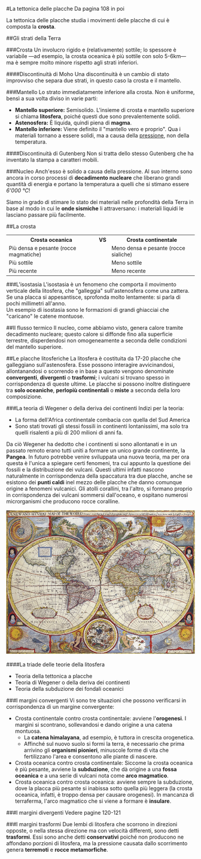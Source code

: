 <head>
	<link rel="stylesheet" href="/home/mibanfi/Documents/Scuola/Default.css">
	<style>
		body {
		--main-color: RoyalBlue;
		}
	</style>
</head> 

#La tettonica delle placche
	Da pagina 108 in poi

La tettonica delle placche studia i movimenti delle placche di cui è composta la **crosta**.

##Gli strati della Terra

###Crosta
Un involucro rigido e (relativamente) sottile; lo spessore è variabile —ad esempio, la crosta oceanica è più sottile con solo 5-6km— ma è sempre molto minore rispetto agli strati inferiori.

####Discontinuità di Moho
Una discontinuità è un cambio di stato improvviso che separa due strati, in questo caso la crosta e il mantello.

###Mantello
Lo strato immediatamente inferiore alla crosta. Non è uniforme, bensì a sua volta diviso in varie parti:

* <b>Mantello superiore:</b> Semisolido. L'insieme di crosta e mantello superiore si chiama **litosfera**, poiché questi due sono prevalentemente solidi.
* <b>Astenosfera:</b> È liquida, quindi piena di **magma**.
* <b>Mantello inferiore:</b> Viene definito il "mantello vero e proprio". Qua i materiali tornano a essere solidi, ma a causa della <u>pressione</u>, non della temperatura.

####Discontinuità di Gutenberg
Non si tratta dello stesso Gutenberg che ha inventato la stampa a caratteri mobili.

###Nucleo
Anch'esso è solido a causa della pressione. Al suo interno sono ancora in corso processi di **decadimento nucleare** che liberano grandi quantità di energia e portano la temperatura a quelli che si stimano essere *6'000 °C*!

<div class="box">Siamo in grado di stimare lo stato dei materiali nelle profondità della Terra in base al modo in cui le <b>onde sismiche</b> li attraversano: i materiali liquidi le lasciano passare più facilmente.</div>

##La crosta

<table class="vstable">
	<tr>
		<th class="vsth">Crosta oceanica</th>
		<th class="vs">VS</th>
		<th class="vsth">Crosta continentale</th>
	</tr>
	<tr>
	<td>Più densa e pesante (rocce magmatiche)</td>
	<td></td>
	<td>Meno densa e pesante (rocce sialiche)</td>
	</tr>
	<tr>
	<td>Più sottile</td>
	<td></td>
	<td>Meno sottile</td>
	</tr>
	<tr>
	<td>Più recente</td>
	<td></td>
	<td>Meno recente</td>
	</tr>
</table>

###L'isostasia
L'isostasia è un fenomeno che comporta il movimento verticale della litosfera, che "galleggia" sull'astenosfera come una zattera. Se una placca si appesantisce, sprofonda molto lentamente: si parla di pochi millimetri all'anno.  
Un esempio di isostasia sono le formazioni di grandi ghiacciai che "caricano" le catene montuose.

##Il flusso termico
Il nucleo, come abbiamo visto, genera calore tramite decadimento nucleare; questo calore si diffonde fino alla superficie terrestre, disperdendosi non omogeneamente a seconda delle condizioni del mantello superiore.

##Le placche litosferiche
La litosfera è costituita da 17-20 placche che galleggiano sull'astenosfera. Esse possono interagire avvicinandosi, allontanandosi o scorrendo e in base a questo vengono denominate **convergenti**, **divergenti** o **trasformi**; i vulcani si trovano spesso in corrispondenza di queste ultime. Le placche si possono inoltre distinguere tra **solo oceaniche**, **perlopiù continentali** o **miste** a seconda della loro composizione.

###La teoria di Wegener o della deriva dei continenti
Indizi per la teoria:

* La forma dell'Africa continentale combacia con quella del Sud America
* Sono stati trovati gli stessi fossili in continenti lontanissimi, ma solo tra quelli risalenti a più di 200 milioni di anni fa.

Da ciò Wegener ha dedotto che i continenti si sono allontanati e in un passato remoto erano tutti uniti a formare un unico grande continente, la **Pangea**. In futuro potrebbe venire sviluppata una nuova teoria, ma per ora questa è l'unica a spiegare certi fenomeni, tra cui appunto la questione dei fossili e la distribuzione dei vulcani. Questi ultimi infatti nascono naturalmente in corrispondenza della spaccatura tra due placche, anche se esistono dei **punti caldi** inel mezzo delle placche che danno comunque origine a fenomeni vulcanici. Gli atolli corallini, tra l'altro, si formano proprio in corrispondenza dei vulcani sommersi dall'oceano, e ospitano numerosi microrganismi che producono rocce coralline.

![Mappa di Wegener](./wegener.jpg)

####La triade delle teorie della litosfera
* Teoria della tettonica a placche
* Teoria di Wegener o della deriva dei continenti
* Teoria della subduzione dei fondali oceanici

###I margini convergenti
Vi sono tre situazioni che possono verificarsi in corrispondenza di un margine convergente:

* Crosta continentale contro crosta continentale: avviene l'**orogenesi**. I margini si scontrano, sollevandosi e dando origine a una catena montuosa.
	* La **catena himalayana**, ad esempio, è tuttora in crescita orogenetica.
	* Affinché sul nuovo suolo si formi la terra, è necessario che prima arrivino gli **organismi pionieri**, minuscole forme di vita che fertilizzano l'area e consentono alle piante di nascere.
* Crosta oceanica contro crosta continentale: Siccome la crosta oceanica è più pesante, avviene la **subduzione**, che dà origine a una **fossa oceanica** e a una serie di vulcani nota come **arco magmatico**.
* Crosta oceanica contro crosta oceanica: avviene sempre la subduzione, dove la placca più pesante si inabissa sotto quella più leggera (la crosta oceanica, infatti, è troppo densa per causare orogenesi). In mancanza di terraferma, l'arco magmatico che si viene a formare è **insulare**.  

###I margini divergenti
	Vedere pagine 120-121

###I margini trasformi
Due lembi di litosfera che scorrono in direzioni opposte, o nella stessa direzione ma con velocità differenti, sono detti **trasformi**. Essi sono anche detti **conservativi** poiché non producono ne affondano porzioni di litosfera, ma la pressione causata dallo scorrimento genera **terremoti** e **rocce metamorfiche**.